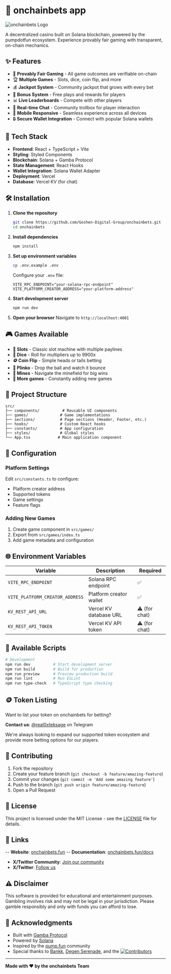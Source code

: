 # 🎰 onchainbets app

![onchainbets Logo](./public/logo.png)

A decentralized casino built on Solana blockchain, powered by the pumpdotfun ecosystem. Experience provably fair gaming with transparent, on-chain mechanics.

## ✨ Features

- 🎲 **Provably Fair Gaming** - All game outcomes are verifiable on-chain
- 🏆 **Multiple Games** - Slots, dice, coin flip, and more
- 💰 **Jackpot System** - Community jackpot that grows with every bet
- 🎁 **Bonus System** - Free plays and rewards for players
- 📊 **Live Leaderboards** - Compete with other players
- 💬 **Real-time Chat** - Community trollbox for player interaction
- 📱 **Mobile Responsive** - Seamless experience across all devices
- 🔒 **Secure Wallet Integration** - Connect with popular Solana wallets

## 🚀 Tech Stack

- **Frontend**: React + TypeScript + Vite
- **Styling**: Styled Components
- **Blockchain**: Solana + Gamba Protocol
- **State Management**: React Hooks
- **Wallet Integration**: Solana Wallet Adapter
- **Deployment**: Vercel
- **Database**: Vercel KV (for chat)

## 🛠️ Installation

1. **Clone the repository**
   ```bash
   git clone https://github.com/Goshen-Digital-Group/onchainbets.git
   cd onchainbets
   ```

2. **Install dependencies**
   ```bash
   npm install
   ```

3. **Set up environment variables**
   ```bash
   cp .env.example .env
   ```
   
   Configure your `.env` file:
   ```env
   VITE_RPC_ENDPOINT="your-solana-rpc-endpoint"
   VITE_PLATFORM_CREATOR_ADDRESS="your-platform-address"
   ```

4. **Start development server**
   ```bash
   npm run dev
   ```

5. **Open your browser**
   Navigate to `http://localhost:4001`

## 🎮 Games Available

- **🎰 Slots** - Classic slot machine with multiple paylines
- **🎲 Dice** - Roll for multipliers up to 9900x
- **🪙 Coin Flip** - Simple heads or tails betting
- **🎯 Plinko** - Drop the ball and watch it bounce
- **💎 Mines** - Navigate the minefield for big wins
- **🎪 More games** - Constantly adding new games

## 📁 Project Structure

```
src/
├── components/          # Reusable UI components
├── games/              # Game implementations
├── sections/           # Page sections (Header, Footer, etc.)
├── hooks/              # Custom React hooks
├── constants/          # App configuration
├── styles/             # Global styles
└── App.tsx            # Main application component
```

## 🔧 Configuration

### Platform Settings
Edit `src/constants.ts` to configure:
- Platform creator address
- Supported tokens
- Game settings
- Feature flags

### Adding New Games
1. Create game component in `src/games/`
2. Export from `src/games/index.ts`
3. Add game metadata and configuration

## 🌐 Environment Variables

| Variable | Description | Required |
|----------|-------------|----------|
| `VITE_RPC_ENDPOINT` | Solana RPC endpoint | ✅ |
| `VITE_PLATFORM_CREATOR_ADDRESS` | Platform creator wallet | ✅ |
| `KV_REST_API_URL` | Vercel KV database URL | ⚠️ (for chat) |
| `KV_REST_API_TOKEN` | Vercel KV API token | ⚠️ (for chat) |

## 🚦 Available Scripts

```bash
# Development
npm run dev          # Start development server
npm run build        # Build for production
npm run preview      # Preview production build
npm run lint         # Run ESLint
npm run type-check   # TypeScript type checking
```

## 🪙 Token Listing

Want to list your token on onchainbets for betting? 

**Contact us**: [@real0xteksage](https://t.me/real0xteksage) on Telegram

We're always looking to expand our supported token ecosystem and provide more betting options for our players.

## 🤝 Contributing

1. Fork the repository
2. Create your feature branch (`git checkout -b feature/amazing-feature`)
3. Commit your changes (`git commit -m 'Add some amazing feature'`)
4. Push to the branch (`git push origin feature/amazing-feature`)
5. Open a Pull Request

## 📄 License

This project is licensed under the MIT License - see the [LICENSE](LICENSE) file for details.

## 🔗 Links

-- **Website**: [onchainbets.fun](https://onchainbets.fun)
-- **Documentation**: [onchainbets.fun/docs](https://www.onchainbets.fun/docs)
- **X/Twitter Community**: [Join our community](https://x.com/i/communities/1959009958617334252)
- **X/Twitter**: [Follow us](https://x.com/i/communities/1958007698534068643/)

## ⚠️ Disclaimer

This software is provided for educational and entertainment purposes. Gambling involves risk and may not be legal in your jurisdiction. Please gamble responsibly and only with funds you can afford to lose.

## 🙏 Acknowledgments

- Built with [Gamba Protocol](https://gamba.so/)
- Powered by [Solana](https://solana.com/)
- Inspired by the [pump.fun](https://pump.fun) community
- Special thanks to [Bankk](https://github.com/BankkRoll), [Degen Serenade](https://github.com/degenwithheart), and the
[![Contributors](https://img.shields.io/github/contributors/Goshen-Digital-Group/onchainbets?style=flat-square)](https://github.com/Goshen-Digital-Group/onchainbets/graphs/contributors)


---

**Made with ❤️ by the onchainbets Team**
